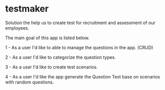 testmaker
=========

Solution the help us to create test for recruitment and assessment of our employees.

The main goal of this app is listed below.

1 - As a user I'd like to able to manage the questions in the app. (CRUD)

2 - As a user I'd like to categorize the question types.

3 - As a user I'd like to create test scenarios.

4 - As a user I'd like the app generate the Question Test base on scenarios with random questions.


